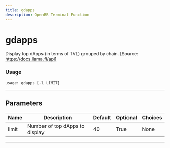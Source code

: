 ```yaml
---
title: gdapps
description: OpenBB Terminal Function
---
```


# gdapps

Display top dApps (in terms of TVL) grouped by chain. [Source: https://docs.llama.fi/api]

### Usage

```python
usage: gdapps [-l LIMIT]
```

---

## Parameters

| Name | Description | Default | Optional | Choices |
| ---- | ----------- | ------- | -------- | ------- |
| limit | Number of top dApps to display | 40 | True | None |
---

